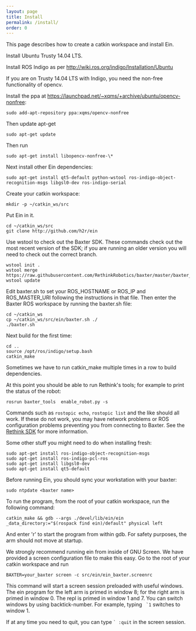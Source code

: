```yaml
---
layout: page
title: Install
permalink: /install/
order: 0
---
```



This page describes how to create a catkin workspace and install Ein.

Install Ubuntu Trusty 14.04 LTS.

Install ROS Indigo as per http://wiki.ros.org/indigo/Installation/Ubuntu

If you are on Trusty 14.04 LTS with Indigo, you need the non-free
functionality of opencv.

Install the ppa at https://launchpad.net/~xqms/+archive/ubuntu/opencv-nonfree:

```
sudo add-apt-repository ppa:xqms/opencv-nonfree
```

Then update apt-get 

```
sudo apt-get update
```

Then run

```
sudo apt-get install libopencv-nonfree-\*
```

Next install other Ein dependencies: 

```
sudo apt-get install qt5-default python-wstool ros-indigo-object-recognition-msgs libgsl0-dev ros-indigo-serial
```

Create your catkin workspace:

```
mkdir -p ~/catkin_ws/src
```

Put Ein in it.

```
cd ~/catkin_ws/src
git clone http://github.com/h2r/ein
```

Use wstool to check out the Baxter SDK.  These commands check out the
most recent version of the SDK; if you are running an older version
you will need to check out the correct branch. 

```
wstool init .
wstool merge https://raw.githubusercontent.com/RethinkRobotics/baxter/master/baxter_sdk.rosinstall
wstool update
```

Edit baxter.sh to set your ROS_HOSTNAME or ROS_IP and ROS_MASTER_URI
following the instructions in that file.  Then enter the Baxter ROS
workspace by running the baxter.sh file:

```
cd ~/catkin_ws
cp ~/catkin_ws/src/ein/baxter.sh ./
./baxter.sh
```

Next build for the first time:

```
cd .. 
source /opt/ros/indigo/setup.bash
catkin_make
```

Sometimes we have to run catkin_make multiple times in a row to build
dependencies.   

At this point you should be able to run Rethink's tools; for example
to print the status of the robot:

``` 
rosrun baxter_tools  enable_robot.py -s
```

Commands such as `rostopic echo`, `rostopic list` and the like should
all work.  If these do not work, you may have network problems or ROS
configuration problems preventing you from connecting to Baxter.  See
the [Rethink SDK](http://sdk.rethinkrobotics.com/wiki/Main_Page) for
more information.


Some other stuff you might need to do when installing fresh:

```
sudo apt-get install ros-indigo-object-recognition-msgs
sudo apt-get install ros-indigo-pcl-ros
sudo apt-get install libgsl0-dev
sudo apt-get install qt5-default
```

Before running Ein, you should sync your workstation with your baxter:

```
sudo ntpdate <baxter name>
```

To run the program, from the root of your catkin workspace, run the
following command:

```
catkin_make && gdb --args ./devel/lib/ein/ein  _data_directory:="$(rospack find ein)/default" physical left
```

And enter 'r' to start the program from within gdb. For safety
purposes, the arm should not move at startup.


We strongly recommend running ein from inside of GNU Screen.  We have
provided a screen configuration file to make this easy.  Go to the
root of your catkin workspace and run

``` 
BAXTER=your_baxter screen -c src/ein/ein_baxter.screenrc
```

This command will start a screen session preloaded with useful
windows.  The ein program for the left arm is primed in window 8; for
the right arm is primed in window 0.  The repl is primed in window 1
and 7.  You can switch windows by using backtick-number.  For example,
typing `` `1`` switches to window 1.

If at any time you need to quit, you can type `` ` :quit `` in the
screen session.